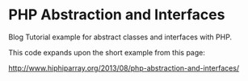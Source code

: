 PHP Abstraction and Interfaces
==============================

Blog Tutorial example for abstract classes and interfaces with PHP.

This code expands upon the short example from this page:

http://www.hiphiparray.org/2013/08/php-abstraction-and-interfaces/
